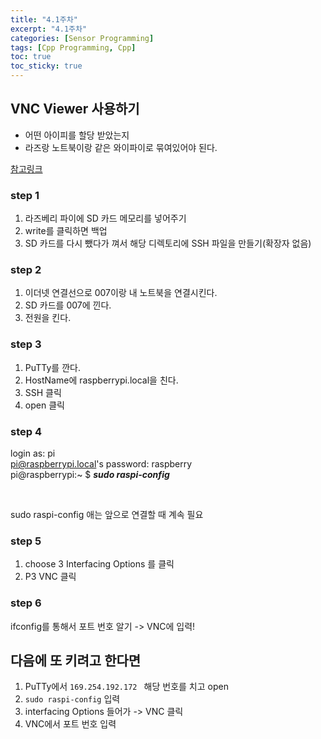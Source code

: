 ```yaml
---
title: "4.1주차"
excerpt: "4.1주차"
categories: [Sensor Programming]
tags: [Cpp Programming, Cpp]
toc: true
toc_sticky: true
---
```


## VNC Viewer 사용하기

- 어떤 아이피를 할당 받았는지
- 라즈랑 노트북이랑 같은 와이파이로 묶여있어야 된다. <br>

[참고링크](https://www.instructables.com/How-to-Setup-Raspberry-Pi-Without-Monitor-and-Keyb/)

### step 1

1. 라즈베리 파이에 SD 카드 메모리를 넣어주기
2. write를 클릭하면 백업
3. SD 카드를 다시 뺐다가 껴서 해당 디렉토리에 SSH 파일을 만들기(확장자 없음)

### step 2

1. 이더넷 연결선으로 007이랑 내 노트북을 연결시킨다.
2. SD 카드를 007에 낀다.
3. 전원을 킨다.

### step 3

1. PuTTy를 깐다.
2. HostName에 raspberrypi.local을 친다.
3. SSH 클릭
4. open 클릭

### step 4

login as: pi <br>
pi@raspberrypi.local's password: raspberry <br>
pi@raspberrypi:~ $ **_sudo raspi-config_** <br>

<br>

sudo raspi-config 애는 앞으로 연결할 때 계속 필요

### step 5

1. choose 3 Interfacing Options 를 클릭
2. P3 VNC 클릭

### step 6

ifconfig를 통해서 포트 번호 알기 -> VNC에 입력!

## 다음에 또 키려고 한다면

1. PuTTy에서 `169.254.192.172 ` 해당 번호를 치고 open
2. `sudo raspi-config` 입력
3. interfacing Options 들어가 -> VNC 클릭
4. VNC에서 포트 번호 입력
